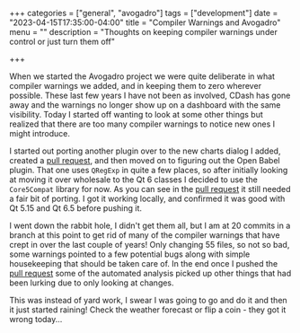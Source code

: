+++
categories = ["general", "avogadro"]
tags = ["development"]
date = "2023-04-15T17:35:00-04:00"
title = "Compiler Warnings and Avogadro"
menu = ""
description = "Thoughts on keeping compiler warnings under control or just turn them off"

+++

When we started the Avogadro project we were quite deliberate in what compiler warnings we added, and in keeping them to zero wherever possible. These last few years I have not been as involved, CDash has gone away and the warnings no longer show up on a dashboard with the same visibility. Today I started off wanting to look at some other things but realized that there are too many compiler warnings to notice new ones I might introduce.

I started out porting another plugin over to the new charts dialog I added, created a [pull request][prcharts], and then moved on to figuring out the Open Babel plugin. That one uses `QRegExp` in quite a few places, so after initially looking at moving it over wholesale to the Qt 6 classes I decided to use the `Core5Compat` library for now. As you can see in the [pull request][propenbabel] it still needed a fair bit of porting. I got it working locally, and confirmed it was good with Qt 5.15 and Qt 6.5 before pushing it.

I went down the rabbit hole, I didn't get them all, but I am at 20 commits in a branch at this point to get rid of many of the compiler warnings that have crept in over the last couple of years! Only changing 55 files, so not so bad, some warnings pointed to a few potential bugs along with simple housekeeping that should be taken care of. In the end once I pushed the [pull request][prwarnings] some of the automated analysis picked up other things that had been lurking due to only looking at changes.

This was instead of yard work, I swear I was going to go and do it and then it just started raining! Check the weather forecast or flip a coin - they got it wrong today...

[prcharts]: https://github.com/OpenChemistry/avogadrolibs/pull/1247
[propenbabel]: https://github.com/OpenChemistry/avogadrolibs/pull/1248
[prwarnings]: https://github.com/OpenChemistry/avogadrolibs/pull/1249
